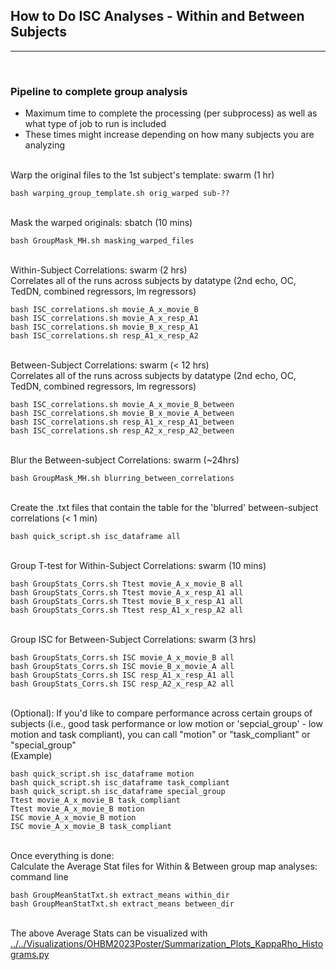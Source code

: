 ## How to Do ISC Analyses - Within and Between Subjects
---
<br>

### Pipeline to complete group analysis
* Maximum time to complete the processing (per subprocess) as well as what type of job to run is included
* These times might increase depending on how many subjects you are analyzing

<br>Warp the original files to the 1st subject's template: swarm (1 hr)
```
bash warping_group_template.sh orig_warped sub-??
```

<br>Mask the warped originals: sbatch (10 mins)
```
bash GroupMask_MH.sh masking_warped_files
```

<br>Within-Subject Correlations: swarm (2 hrs)
<br>Correlates all of the runs across subjects by datatype (2nd echo, OC, TedDN, combined regressors, lm regressors)
```
bash ISC_correlations.sh movie_A_x_movie_B
bash ISC_correlations.sh movie_A_x_resp_A1
bash ISC_correlations.sh movie_B_x_resp_A1
bash ISC_correlations.sh resp_A1_x_resp_A2
```

<br>Between-Subject Correlations: swarm (< 12 hrs)
<br>Correlates all of the runs across subjects by datatype (2nd echo, OC, TedDN, combined regressors, lm regressors)
```
bash ISC_correlations.sh movie_A_x_movie_B_between
bash ISC_correlations.sh movie_B_x_movie_A_between
bash ISC_correlations.sh resp_A1_x_resp_A1_between
bash ISC_correlations.sh resp_A2_x_resp_A2_between
```

<br>Blur the Between-subject Correlations: swarm (~24hrs)
```
bash GroupMask_MH.sh blurring_between_correlations
```

<br>Create the .txt files that contain the table for the 'blurred' between-subject correlations (< 1 min)
```
bash quick_script.sh isc_dataframe all
```

<br>Group T-test for Within-Subject Correlations: swarm (10 mins)
```
bash GroupStats_Corrs.sh Ttest movie_A_x_movie_B all
bash GroupStats_Corrs.sh Ttest movie_A_x_resp_A1 all
bash GroupStats_Corrs.sh Ttest movie_B_x_resp_A1 all
bash GroupStats_Corrs.sh Ttest resp_A1_x_resp_A2 all
```

<br>Group ISC for Between-Subject Correlations: swarm (3 hrs)
```
bash GroupStats_Corrs.sh ISC movie_A_x_movie_B all
bash GroupStats_Corrs.sh ISC movie_B_x_movie_A all
bash GroupStats_Corrs.sh ISC resp_A1_x_resp_A1 all
bash GroupStats_Corrs.sh ISC resp_A2_x_resp_A2 all
```

<br>(Optional): If you'd like to compare performance across certain groups of subjects (i.e., good task performance or low motion or 'sepcial_group' - low motion and task compliant), you can call "motion" or "task_compliant" or "special_group"
<br>(Example)
```
bash quick_script.sh isc_dataframe motion
bash quick_script.sh isc_dataframe task_compliant
bash quick_script.sh isc_dataframe special_group
Ttest movie_A_x_movie_B task_compliant
Ttest movie_A_x_movie_B motion
ISC movie_A_x_movie_B motion
ISC movie_A_x_movie_B task_compliant
```

<br>Once everything is done:
<br>Calculate the Average Stat files for Within & Between group map analyses: command line
```
bash GroupMeanStatTxt.sh extract_means within_dir
bash GroupMeanStatTxt.sh extract_means between_dir
```

<br>The above Average Stats can be visualized with [../../Visualizations/OHBM2023Poster/Summarization_Plots_KappaRho_Histograms.py](../../Visualizations/OHBM2023Poster/Summarization_Plots_KappaRho_Histograms.py)


